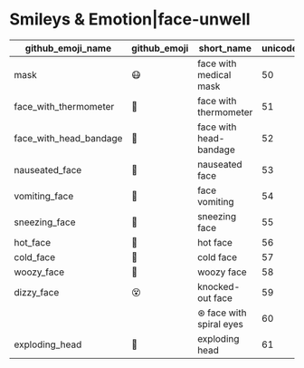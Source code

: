 # Smileys & Emotion|face-unwell

|github_emoji_name|github_emoji|short_name|unicode_index|
|---|---|---|---|
|mask|:mask:|face with medical mask|50|
|face_with_thermometer|:face_with_thermometer:|face with thermometer|51|
|face_with_head_bandage|:face_with_head_bandage:|face with head-bandage|52|
|nauseated_face|:nauseated_face:|nauseated face|53|
|vomiting_face|:vomiting_face:|face vomiting|54|
|sneezing_face|:sneezing_face:|sneezing face|55|
|hot_face|:hot_face:|hot face|56|
|cold_face|:cold_face:|cold face|57|
|woozy_face|:woozy_face:|woozy face|58|
|dizzy_face|:dizzy_face:|knocked-out face|59|
|||⊛ face with spiral eyes|60|
|exploding_head|:exploding_head:|exploding head|61|
